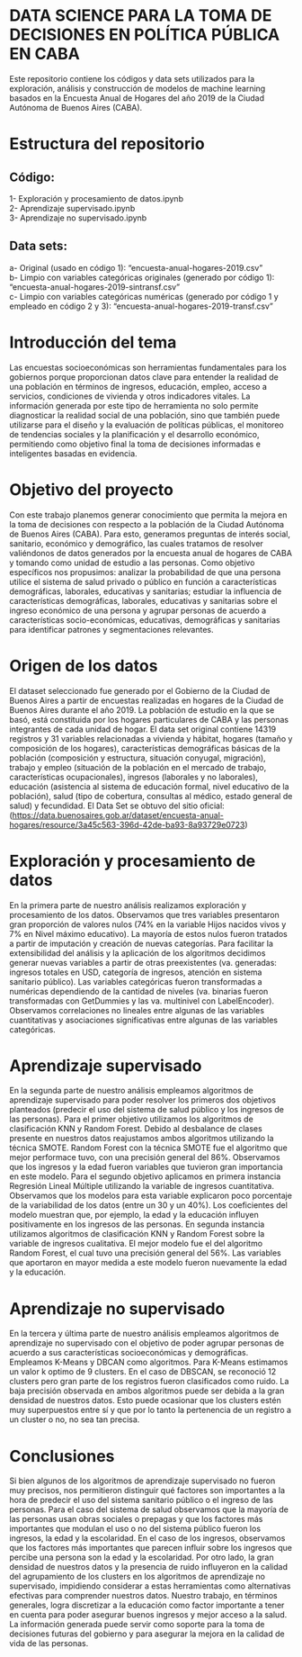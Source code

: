# DATA SCIENCE PARA LA TOMA DE DECISIONES EN POLÍTICA PÚBLICA EN CABA
Este repositorio contiene los códigos y data sets utilizados para la exploración, análisis y construcción de modelos de machine learning basados en la Encuesta Anual de Hogares del año 2019 de la Ciudad Autónoma de Buenos Aires (CABA).  
# Estructura del repositorio  
## Código:  
1-	Exploración y procesamiento de datos.ipynb  
2-	Aprendizaje supervisado.ipynb  
3-	Aprendizaje no supervisado.ipynb  
## Data sets:  
a-	Original (usado en código 1): “encuesta-anual-hogares-2019.csv”  
b-	Limpio con variables categóricas originales (generado por código 1): “encuesta-anual-hogares-2019-sintransf.csv”   
c-	Limpio con variables categóricas numéricas (generado por código 1 y empleado en código 2 y 3): “encuesta-anual-hogares-2019-transf.csv”   
# Introducción del tema  
Las encuestas socioeconómicas son herramientas fundamentales para los gobiernos porque proporcionan datos clave para entender la realidad de una población en términos de ingresos, educación, empleo, acceso a servicios, condiciones de vivienda y otros indicadores vitales. La información generada por este tipo de herramienta no solo permite diagnosticar la realidad social de una población, sino que también puede utilizarse para el diseño y la evaluación de políticas públicas, el monitoreo de tendencias sociales y la planificación y el desarrollo económico, permitiendo como objetivo final la toma de decisiones informadas e inteligentes basadas en evidencia.   
# Objetivo del proyecto    
Con este trabajo planemos generar conocimiento que permita la mejora en la toma de decisiones con respecto a la población de la Ciudad Autónoma de Buenos Aires (CABA). Para esto, generamos preguntas de interés social, sanitario, económico y demográfico, las cuales tratamos de resolver valiéndonos de datos generados por la encuesta anual de hogares de CABA y tomando como unidad de estudio a las personas. Como objetivo específicos nos propusimos: analizar la probabilidad de que una persona utilice el sistema de salud privado o público en función a características demográficas, laborales, educativas y sanitarias; estudiar la influencia de características demográficas, laborales, educativas y sanitarias sobre el ingreso económico de una persona y agrupar personas de acuerdo a características socio-económicas, educativas, demográficas y sanitarias para identificar patrones y segmentaciones relevantes.   
# Origen de los datos   
El dataset seleccionado fue generado por el Gobierno de la Ciudad de Buenos Aires a partir de encuestas realizadas en hogares de la Ciudad de Buenos Aires durante el año 2019. La población de estudio en la que se basó, está constituida por los hogares particulares de CABA y las personas integrantes de cada unidad de hogar. El data set original contiene 14319 registros y 31 variables relacionadas a vivienda y hábitat, hogares (tamaño y composición de los hogares), características demográficas básicas de la población (composición y estructura, situación conyugal, migración), trabajo y empleo (situación de la población en el mercado de trabajo, características ocupacionales), ingresos (laborales y no laborales), educación (asistencia al sistema de educación formal, nivel educativo de la población), salud (tipo de cobertura, consultas al médico, estado general de salud) y fecundidad. El Data Set se obtuvo del sitio oficial:  (https://data.buenosaires.gob.ar/dataset/encuesta-anual-hogares/resource/3a45c563-396d-42de-ba93-8a93729e0723)   
# Exploración y procesamiento de datos   
En la primera parte de nuestro análisis realizamos exploración y procesamiento de los datos. Observamos que tres variables presentaron gran proporción de valores nulos (74% en la variable Hijos nacidos vivos y 7% en Nivel máximo educativo). La mayoría de estos nulos fueron tratados a partir de imputación y creación de nuevas categorías. Para facilitar la extensibilidad del análisis y la aplicación de los algoritmos decidimos generar nuevas variables a partir de otras preexistentes (va. generadas:  ingresos totales en USD, categoría de ingresos, atención en sistema sanitario público). Las variables categóricas fueron transformadas a numéricas dependiendo de la cantidad de niveles (va. binarias fueron transformadas con GetDummies y las va. multinivel con LabelEncoder). Observamos correlaciones no lineales entre algunas de las variables cuantitativas y asociaciones significativas entre algunas de las variables categóricas.    
# Aprendizaje supervisado   
En la segunda parte de nuestro análisis empleamos algoritmos de aprendizaje supervisado para poder resolver los primeros dos objetivos planteados (predecir el uso del sistema de salud público y los ingresos de las personas). Para el primer objetivo utilizamos los algoritmos de clasificación KNN y Random Forest. Debido al desbalance de clases presente en nuestros datos reajustamos ambos algoritmos utilizando la técnica SMOTE. Random Forest con la técnica SMOTE fue el algoritmo que mejor performace tuvo, con una precisión general del 86%. Observamos que los ingresos y la edad fueron variables que tuvieron gran importancia en este modelo. Para el segundo objetivo aplicamos en primera instancia Regresión Lineal Múltiple utilizando la variable de ingresos cuantitativa. Observamos que los modelos para esta variable explicaron poco porcentaje de la variabilidad de los datos (entre un 30 y un 40%). Los coeficientes del modelo muestran que, por ejemplo, la edad y la educación influyen positivamente en los ingresos de las personas. En segunda instancia utilizamos algoritmos de clasificación KNN y Random Forest sobre la variable de ingresos cualitativa. El mejor modelo fue el del algoritmo Random Forest, el cual tuvo una precisión general del 56%. Las variables que aportaron en mayor medida a este modelo fueron nuevamente la edad y la educación.  
# Aprendizaje no supervisado  
En la tercera y última parte de nuestro análisis empleamos algoritmos de aprendizaje no supervisado con el objetivo de poder agrupar personas de acuerdo a sus características socioeconómicas y demográficas. Empleamos K-Means y DBCAN como algoritmos. Para K-Means estimamos un valor k optimo de 9 clusters. En el caso de DBSCAN, se reconoció 12 clusters pero gran parte de los registros fueron clasificados como ruido. La baja precisión observada en ambos algoritmos puede ser debida a la gran densidad de nuestros datos. Esto puede ocasionar que los clusters estén muy superpuestos entre sí y que por lo tanto la pertenencia de un registro a un cluster o no, no sea tan precisa.  
# Conclusiones  
Si bien algunos de los algoritmos de aprendizaje supervisado no fueron muy precisos, nos permitieron distinguir qué factores son importantes a la hora de predecir el uso del sistema sanitario público o el ingreso de las personas. Para el caso del sistema de salud observamos que la mayoría de las personas usan obras sociales o prepagas y que los factores más importantes que modulan el uso o no del sistema público fueron los ingresos, la edad y la escolaridad. En el caso de los ingresos, observamos que los factores más importantes que parecen influir sobre los ingresos que percibe una persona son la edad y la escolaridad. Por otro lado, la gran densidad de nuestros datos y la presencia de ruido influyeron en la calidad del agrupamiento de los clusters en los algoritmos de aprendizaje no supervisado, impidiendo considerar a estas herramientas como alternativas efectivas para comprender nuestros datos. Nuestro trabajo, en términos generales, logra discretizar a la educación como factor importante a tener en cuenta para poder asegurar buenos ingresos y mejor acceso a la salud. La información generada puede servir como soporte para la toma de decisiones futuras del gobierno y para asegurar la mejora en la calidad de vida de las personas.    
